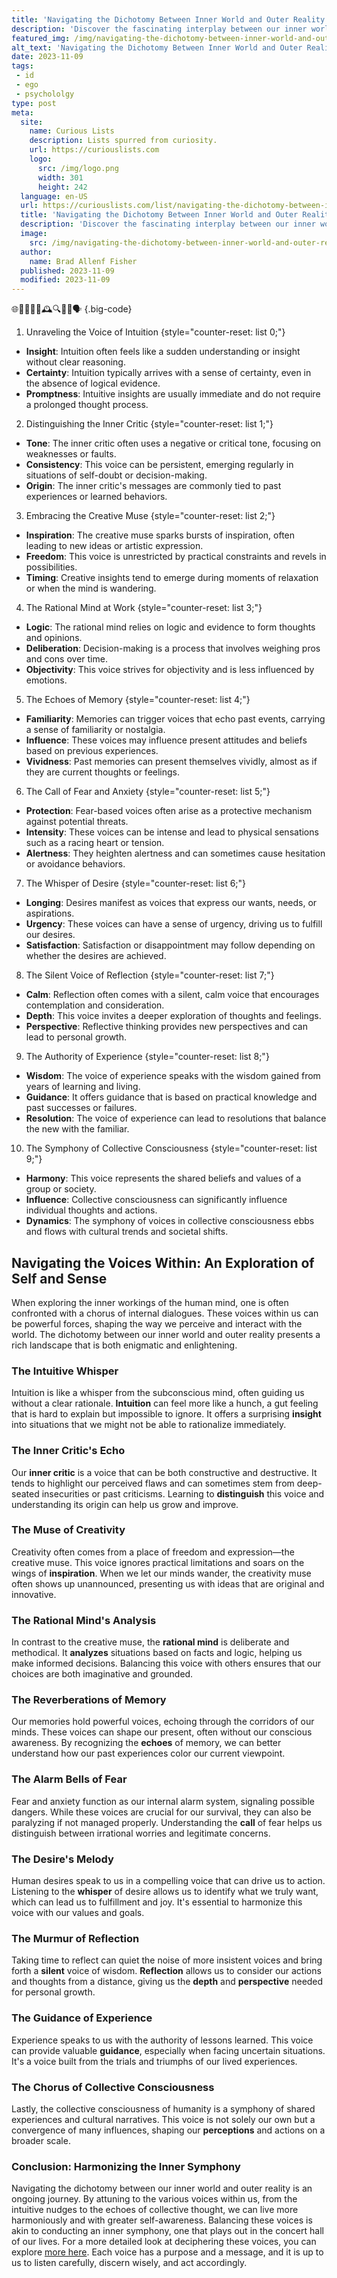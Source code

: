 ```yaml
---
title: 'Navigating the Dichotomy Between Inner World and Outer Reality'
description: 'Discover the fascinating interplay between our inner world and external reality, as we navigate the intriguing dichotomy that sparks our curious minds.'
featured_img: /img/navigating-the-dichotomy-between-inner-world-and-outer-reality.webp
alt_text: 'Navigating the Dichotomy Between Inner World and Outer Reality'
date: 2023-11-09
tags:
 - id
 - ego
 - psychololgy
type: post
meta:
  site:
    name: Curious Lists
    description: Lists spurred from curiosity.
    url: https://curiouslists.com
    logo:
      src: /img/logo.png
      width: 301
      height: 242
  language: en-US
  url: https://curiouslists.com/list/navigating-the-dichotomy-between-inner-world-and-outer-reality
  title: 'Navigating the Dichotomy Between Inner World and Outer Reality'
  description: 'Discover the fascinating interplay between our inner world and external reality, as we navigate the intriguing dichotomy that sparks our curious minds.'
  image:
    src: /img/navigating-the-dichotomy-between-inner-world-and-outer-reality.webp
  author:
    name: Brad Allenf Fisher
  published: 2023-11-09
  modified: 2023-11-09
---
```



🌐🧠💭🔄🚪🕰️🔍🤔✨🗣️ {.big-code}

1. Unraveling the Voice of Intuition {style="counter-reset: list 0;"}
  - **Insight**: Intuition often feels like a sudden understanding or insight without clear reasoning.
  - **Certainty**: Intuition typically arrives with a sense of certainty, even in the absence of logical evidence.
  - **Promptness**: Intuitive insights are usually immediate and do not require a prolonged thought process.

2. Distinguishing the Inner Critic {style="counter-reset: list 1;"}
  - **Tone**: The inner critic often uses a negative or critical tone, focusing on weaknesses or faults.
  - **Consistency**: This voice can be persistent, emerging regularly in situations of self-doubt or decision-making.
  - **Origin**: The inner critic's messages are commonly tied to past experiences or learned behaviors.

3. Embracing the Creative Muse {style="counter-reset: list 2;"}
  - **Inspiration**: The creative muse sparks bursts of inspiration, often leading to new ideas or artistic expression.
  - **Freedom**: This voice is unrestricted by practical constraints and revels in possibilities.
  - **Timing**: Creative insights tend to emerge during moments of relaxation or when the mind is wandering.

4. The Rational Mind at Work {style="counter-reset: list 3;"}
  - **Logic**: The rational mind relies on logic and evidence to form thoughts and opinions.
  - **Deliberation**: Decision-making is a process that involves weighing pros and cons over time.
  - **Objectivity**: This voice strives for objectivity and is less influenced by emotions.

5. The Echoes of Memory {style="counter-reset: list 4;"}
  - **Familiarity**: Memories can trigger voices that echo past events, carrying a sense of familiarity or nostalgia.
  - **Influence**: These voices may influence present attitudes and beliefs based on previous experiences.
  - **Vividness**: Past memories can present themselves vividly, almost as if they are current thoughts or feelings.

6. The Call of Fear and Anxiety {style="counter-reset: list 5;"}
  - **Protection**: Fear-based voices often arise as a protective mechanism against potential threats.
  - **Intensity**: These voices can be intense and lead to physical sensations such as a racing heart or tension.
  - **Alertness**: They heighten alertness and can sometimes cause hesitation or avoidance behaviors.

7. The Whisper of Desire {style="counter-reset: list 6;"}
  - **Longing**: Desires manifest as voices that express our wants, needs, or aspirations.
  - **Urgency**: These voices can have a sense of urgency, driving us to fulfill our desires.
  - **Satisfaction**: Satisfaction or disappointment may follow depending on whether the desires are achieved.

8. The Silent Voice of Reflection {style="counter-reset: list 7;"}
  - **Calm**: Reflection often comes with a silent, calm voice that encourages contemplation and consideration.
  - **Depth**: This voice invites a deeper exploration of thoughts and feelings.
  - **Perspective**: Reflective thinking provides new perspectives and can lead to personal growth.

9. The Authority of Experience {style="counter-reset: list 8;"}
  - **Wisdom**: The voice of experience speaks with the wisdom gained from years of learning and living.
  - **Guidance**: It offers guidance that is based on practical knowledge and past successes or failures.
  - **Resolution**: The voice of experience can lead to resolutions that balance the new with the familiar.

10. The Symphony of Collective Consciousness {style="counter-reset: list 9;"}
  - **Harmony**: This voice represents the shared beliefs and values of a group or society.
  - **Influence**: Collective consciousness can significantly influence individual thoughts and actions.
  - **Dynamics**: The symphony of voices in collective consciousness ebbs and flows with cultural trends and societal shifts.


## Navigating the Voices Within: An Exploration of Self and Sense

When exploring the inner workings of the human mind, one is often confronted with a chorus of internal dialogues. These voices within us can be powerful forces, shaping the way we perceive and interact with the world. The dichotomy between our inner world and outer reality presents a rich landscape that is both enigmatic and enlightening.

### The Intuitive Whisper
Intuition is like a whisper from the subconscious mind, often guiding us without a clear rationale. **Intuition** can feel more like a hunch, a gut feeling that is hard to explain but impossible to ignore. It offers a surprising **insight** into situations that we might not be able to rationalize immediately.

### The Inner Critic's Echo
Our **inner critic** is a voice that can be both constructive and destructive. It tends to highlight our perceived flaws and can sometimes stem from deep-seated insecurities or past criticisms. Learning to **distinguish** this voice and understanding its origin can help us grow and improve.

### The Muse of Creativity
Creativity often comes from a place of freedom and expression—the creative muse. This voice ignores practical limitations and soars on the wings of **inspiration**. When we let our minds wander, the creativity muse often shows up unannounced, presenting us with ideas that are original and innovative.

### The Rational Mind's Analysis
In contrast to the creative muse, the **rational mind** is deliberate and methodical. It **analyzes** situations based on facts and logic, helping us make informed decisions. Balancing this voice with others ensures that our choices are both imaginative and grounded.

### The Reverberations of Memory
Our memories hold powerful voices, echoing through the corridors of our minds. These voices can shape our present, often without our conscious awareness. By recognizing the **echoes** of memory, we can better understand how our past experiences color our current viewpoint.

### The Alarm Bells of Fear
Fear and anxiety function as our internal alarm system, signaling possible dangers. While these voices are crucial for our survival, they can also be paralyzing if not managed properly. Understanding the **call** of fear helps us distinguish between irrational worries and legitimate concerns.

### The Desire's Melody
Human desires speak to us in a compelling voice that can drive us to action. Listening to the **whisper** of desire allows us to identify what we truly want, which can lead us to fulfillment and joy. It's essential to harmonize this voice with our values and goals.

### The Murmur of Reflection
Taking time to reflect can quiet the noise of more insistent voices and bring forth a **silent** voice of wisdom. **Reflection** allows us to consider our actions and thoughts from a distance, giving us the **depth** and **perspective** needed for personal growth.

### The Guidance of Experience
Experience speaks to us with the authority of lessons learned. This voice can provide valuable **guidance**, especially when facing uncertain situations. It's a voice built from the trials and triumphs of our lived experiences.

### The Chorus of Collective Consciousness
Lastly, the collective consciousness of humanity is a symphony of shared experiences and cultural narratives. This voice is not solely our own but a convergence of many influences, shaping our **perceptions** and actions on a broader scale.

### Conclusion: Harmonizing the Inner Symphony

Navigating the dichotomy between our inner world and outer reality is an ongoing journey. By attuning to the various voices within us, from the intuitive nudges to the echoes of collective thought, we can live more harmoniously and with greater self-awareness. Balancing these voices is akin to conducting an inner symphony, one that plays out in the concert hall of our lives. For a more detailed look at deciphering these voices, you can explore [more here](https://curiouslists.com/list/inner-voice-vs-intuition-deciphering-the-voices-within). Each voice has a purpose and a message, and it is up to us to listen carefully, discern wisely, and act accordingly.